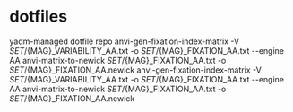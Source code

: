 # dotfiles
yadm-managed dotfile repo
         anvi-gen-fixation-index-matrix -V ${SET}/${MAG}_VARIABILITY_AA.txt -o ${SET}/${MAG}_FIXATION_AA.txt --engine AA
        anvi-matrix-to-newick ${SET}/${MAG}_FIXATION_AA.txt -o ${SET}/${MAG}_FIXATION_AA.newick
       anvi-gen-fixation-index-matrix -V ${SET}/${MAG}_VARIABILITY_AA.txt -o ${SET}/${MAG}_FIXATION_AA.txt --engine AA
        anvi-matrix-to-newick ${SET}/${MAG}_FIXATION_AA.txt -o ${SET}/${MAG}_FIXATION_AA.newick

